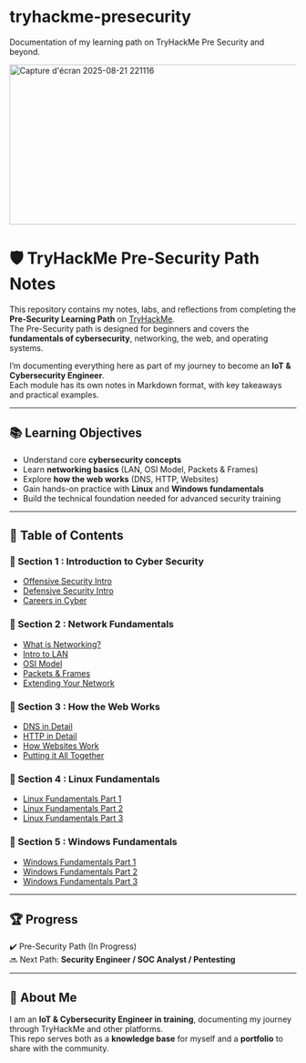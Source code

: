 # tryhackme-presecurity
Documentation of my learning path on TryHackMe Pre Security and beyond.

<img width="926" height="281" alt="Capture d'écran 2025-08-21 221116" src="https://github.com/user-attachments/assets/2afcb3e3-e780-4ced-993c-73b96afcb9ad" />


# 🛡️ TryHackMe Pre-Security Path Notes

This repository contains my notes, labs, and reflections from completing the **Pre-Security Learning Path** on [TryHackMe](https://tryhackme.com).  
The Pre-Security path is designed for beginners and covers the **fundamentals of cybersecurity**, networking, the web, and operating systems.  

I’m documenting everything here as part of my journey to become an **IoT & Cybersecurity Engineer**.  
Each module has its own notes in Markdown format, with key takeaways and practical examples.  

---

## 📚 Learning Objectives
- Understand core **cybersecurity concepts**
- Learn **networking basics** (LAN, OSI Model, Packets & Frames)
- Explore **how the web works** (DNS, HTTP, Websites)
- Gain hands-on practice with **Linux** and **Windows fundamentals**
- Build the technical foundation needed for advanced security training

---

## 📂 Table of Contents

### 🔹 Section 1 : Introduction to Cyber Security
- [Offensive Security Intro](modules/01-offensive-security-intro.md)
- [Defensive Security Intro](modules/02-defensive-security-intro.md)
- [Careers in Cyber](modules/03-careers-in-cyber.md)

### 🔹 Section 2 : Network Fundamentals
- [What is Networking?](modules/04-what-is-networking.md)
- [Intro to LAN](modules/05-intro-to-lan.md)
- [OSI Model](modules/06-osi-model.md)
- [Packets & Frames](modules/07-packets-and-frames.md)
- [Extending Your Network](modules/08-extending-your-network.md)

### 🔹 Section 3 : How the Web Works
- [DNS in Detail](modules/09-dns-in-detail.md)
- [HTTP in Detail](modules/10-http-in-detail.md)
- [How Websites Work](modules/11-how-websites-work.md)
- [Putting it All Together](modules/12-putting-it-all-together.md)

### 🔹 Section 4 : Linux Fundamentals
- [Linux Fundamentals Part 1](modules/13-linux-fundamentals-1.md)
- [Linux Fundamentals Part 2](modules/14-linux-fundamentals-2.md)
- [Linux Fundamentals Part 3](modules/15-linux-fundamentals-3.md)

### 🔹 Section 5 : Windows Fundamentals
- [Windows Fundamentals Part 1](modules/16-windows-fundamentals-1.md)
- [Windows Fundamentals Part 2](modules/17-windows-fundamentals-2.md)
- [Windows Fundamentals Part 3](modules/18-windows-fundamentals-3.md)

---

## 🏆 Progress
✔️ Pre-Security Path (In Progress)  
🔜 Next Path: **Security Engineer / SOC Analyst / Pentesting**  

---

## 📌 About Me
I am an **IoT & Cybersecurity Engineer in training**, documenting my journey through TryHackMe and other platforms.  
This repo serves both as a **knowledge base** for myself and a **portfolio** to share with the community.

